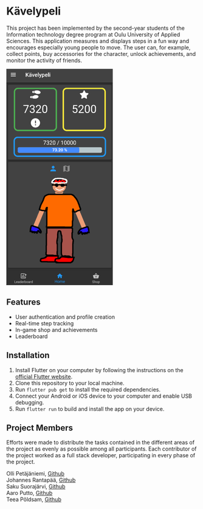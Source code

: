 # Kävelypeli
This project has been implemented by the second-year students of the Information technology degree program at Oulu University of Applied Sciences. This application measures and displays steps in a fun way and encourages especially young people to move. The user can, for example, collect points, buy accessories for the character, unlock achievements, and monitor the activity of friends.

![alt text](./home.png)

## Features
-	User authentication and profile creation
-	Real-time step tracking
-	In-game shop and achievements
-	Leaderboard

## Installation
1.	Install Flutter on your computer by following the instructions on the [official Flutter website]( https://docs.flutter.dev/get-started/install).
2.	Clone this repository to your local machine.
3.	Run `flutter pub get` to install the required dependencies.
4.	Connect your Android or iOS device to your computer and enable USB debugging.
5.	Run `flutter run` to build and install the app on your device.

## Project Members

Efforts were made to distribute the tasks contained in the different areas of the project as evenly as possible among all participants. Each contributor of the project worked as a full stack developer, participating in every phase of the project.

Olli Petäjäniemi, [Github](https://github.com/petajaol) 
<br>Johannes Rantapää, [Github](https://github.com/Necromunda)
<br>Saku Suorajärvi, [Github](https://github.com/Sakuss)
<br>Aaro Putto, [Github](https://github.com/aaroputto)
<br>Teea Põldsam, [Github](https://github.com/tpoldsam)
